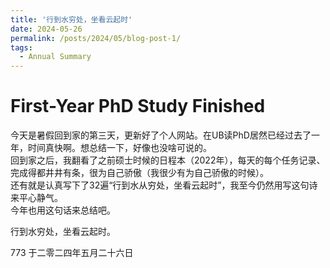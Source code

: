 ```yaml
---
title: '行到水穷处，坐看云起时'
date: 2024-05-26
permalink: /posts/2024/05/blog-post-1/
tags:
  - Annual Summary
---
```


First-Year PhD Study Finished
======
今天是暑假回到家的第三天，更新好了个人网站。在UB读PhD居然已经过去了一年，时间真快啊。想总结一下，好像也没啥可说的。\
回到家之后，我翻看了之前硕士时候的日程本（2022年），每天的每个任务记录、完成得都井井有条，很为自己骄傲（我很少有为自己骄傲的时候）。\
还有就是认真写下了32遍“行到水从穷处，坐看云起时”，我至今仍然用写这句诗来平心静气。\
今年也用这句话来总结吧。

行到水穷处，坐看云起时。

773 于二零二四年五月二十六日
